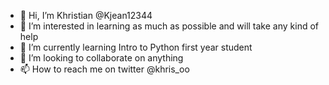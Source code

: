 - 👋 Hi, I’m Khristian @Kjean12344
- 👀 I’m interested in learning as much as possible and will take any kind of help
- 🌱 I’m currently learning Intro to Python first year student
- 💞️ I’m looking to collaborate on anything
- 📫 How to reach me on twitter @khris_oo

<!---
Kjean12344/Kjean12344 is a ✨ special ✨ repository because its `README.md` (this file) appears on your GitHub profile.
You can click the Preview link to take a look at your changes.
--->
